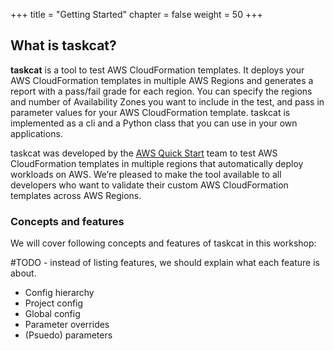 +++
title = "Getting Started"
chapter = false
weight = 50
+++


## What is taskcat?
**taskcat** is a tool to test AWS CloudFormation templates. It deploys your AWS 
CloudFormation templates in multiple AWS Regions and generates a report with a pass/fail 
grade for each region. You can specify the regions and number of Availability Zones you 
want to include in the test, and pass in parameter values for your AWS CloudFormation 
template. taskcat is implemented as a cli and a Python class that you can use in your 
own applications.

taskcat was developed by the [AWS Quick Start](https://aws.amazon.com/quickstart/) team to test AWS CloudFormation templates in multiple regions
that automatically deploy workloads on AWS. We’re pleased to make the tool available to 
all developers who want to validate their custom AWS CloudFormation templates across AWS 
Regions.

### Concepts and features

We will cover following concepts and features of taskcat in this workshop:

#TODO - instead of listing features, we should explain what each feature is about. 

- Config hierarchy
- Project config
- Global config
- Parameter overrides
- (Psuedo) parameters
